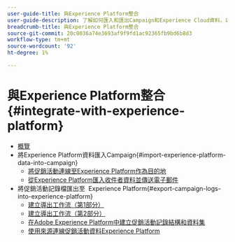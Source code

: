 ```yaml
---
user-guide-title: 與Experience Platform整合
user-guide-description: 了解如何匯入和匯出Campaign和Experience Cloud資料，以便兩個解決方案之間通訊。
breadcrumb-title: 與Experience Platform整合
source-git-commit: 20c0036a74e3693af9f9fd1ac92365fb9bd6b8d3
workflow-type: tm+mt
source-wordcount: '92'
ht-degree: 1%

---
```



# 與Experience Platform整合 {#integrate-with-experience-platform}

+ [概覽](/help/tutorial-integrate-with-experience-platform/overview.md)
+ 將Experience Platform資料匯入Campaign{#import-experience-platform-data-into-campaign}
   + [將促銷活動連線至Experience Platform作為目的地](/help/tutorial-integrate-with-experience-platform/connect-campaign-to-experience-platform-as-destination.md)
   + [從Experience Platform匯入收件者資料並傳送電子郵件](/help/tutorial-integrate-with-experience-platform/import-recipient-data-from-platform.md)
+ 將促銷活動記錄檔匯出至  Experience Platform{#export-campaign-logs-into-experience-platform}
   + [建立導出工作流（第1部分）](/help/tutorial-integrate-with-experience-platform/workflow-to-find-last-modified-date.md)
   + [建立導出工作流（第2部分）](/help/tutorial-integrate-with-experience-platform/extract-format-save-data-to-external-account.md)
   + [在Adobe Experience Platform中建立促銷活動記錄結構和資料集](/help/tutorial-integrate-with-experience-platform/create-a-campaign-logs-schema-and-dataset-in-experience-platform.md)
   + [使用來源連線促銷活動資料Experience Platform](/help/tutorial-integrate-with-experience-platform/connect-campaign-data-using-s3-as-source-on-platform.md)

